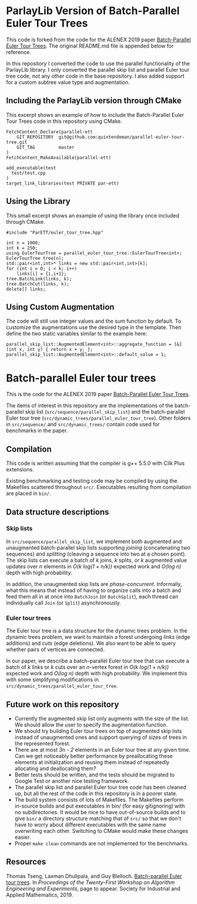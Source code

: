 # ParlayLib Version of Batch-Parallel Euler Tour Trees

This code is forked from the code for the ALENEX 2019 paper [Batch-Parallel Euler Tour Trees](https://arxiv.org/abs/1810.10738).
The original README.md file is appended below for reference.

In this repository I converted the code to use the parallel functionality of the ParlayLib library.
I only converted the parallel skip list and parallel Euler tour tree code, not any other code in the base repository.
I also added support for a custom subtree value type and augmentation.

## Including the ParlayLib version through CMake

This excerpt shows an example of how to include the Batch-Parallel Euler Tour Trees code in this repository using CMake.

```
FetchContent_Declare(parallel-ett
    GIT_REPOSITORY  git@github.com:quintendeman/parallel-euler-tour-tree.git
    GIT_TAG         master
)
FetchContent_MakeAvailable(parallel-ett)

add_executable(test
  test/test.cpp
)
target_link_libraries(test PRIVATE par-ett)
```

## Using the Library

This small excerpt shows an example of using the library once included through CMake.

```
#include "ParETT/euler_tour_tree.hpp"

int n = 1000;
int k = 250;
using EulerTourTree = parallel_euler_tour_tree::EulerTourTree<int>;
EulerTourTree tree(n);
std::pair<int,int>* links = new std::pair<int,int>[k];
for (int i = 0; i < k; i++)
    links[i] = {i,i+1};
tree.BatchLink(links, k);
tree.BatchCut(links, k);
delete[] links;
```

## Using Custom Augmentation

The code will still use integer values and the sum function by default.
To customize the augmentations use the desired type in the template.
Then define the two static variables similar to the example here:

```
parallel_skip_list::AugmentedElement<int>::aggregate_function = [&] (int x, int y) { return x + y; };
parallel_skip_list::AugmentedElement<int>::default_value = 1;
```


# Batch-parallel Euler tour trees

This is the code for the ALENEX 2019 paper [Batch-Parallel Euler Tour
Trees](https://arxiv.org/abs/1810.10738).

The items of interest in this repository are the implementations of the
batch-parallel skip list (`src/sequence/parallel_skip_list`) and the
batch-parallel Euler tour tree (`src/dynamic_trees/parallel_euler_tour_tree`).
Other folders in `src/sequence/` and `src/dynamic_trees/` contain code used for
benchmarks in the paper.

## Compilation

This code is written assuming that the compiler is g++ 5.5.0 with Cilk Plus
extensions.

Existing benchmarking and testing code may be compiled by using the Makefiles
scattered throughout `src/`. Executables resulting from compilation are placed
in `bin/`.

## Data structure descriptions

### Skip lists

In `src/sequence/parallel_skip_list`, we implement both augmented and
unaugmented batch-parallel skip lists supporting _joining_ (concatenating two
sequences) and _splitting_ (cleaving a sequence into two at a chosen point).
The skip lists can execute a batch of _k_ joins, _k_ splits, or _k_ augmented
value updates over _n_ elements in _O(k log(1 + n/k))_ expected work and _O(log
n)_ depth with high probability.

In addition, the unaugmented skip lists are _phase-concurrent_. Informally, what
this means that instead of having to organize calls into a batch and feed them
all in at once into `BatchJoin` (or `BatchSplit`), each thread can individually
call `Join` (or `Split`) asynchronously.

### Euler tour trees

The Euler tour tree is a data structure for the dynamic trees problem. In the
dynamic trees problem, we want to maintain a forest undergoing _links_ (edge
additions) and _cuts_ (edge deletions). We also want to be able to query whether
pairs of vertices are connected.

In our paper, we describe a batch-parallel Euler tour tree that can execute a
batch of _k_ links or _k_ cuts over an _n_-vertex forest in _O(k
log(1 + n/k))_ expected work and _O(log n)_ depth with high probability. We
implement this with some simplifying modifications in
`src/dynamic_trees/parallel_euler_tour_tree`.

## Future work on this repository
* Currently the augmented skip list only augments with the size of the list.
  We should allow the user to specify the augmentation function.
* We should try building Euler tour trees on top of augmented skip lists instead
  of unaugmented ones and support querying of sizes of trees in the represented
  forest.
* There are at most _3n - 2_ elements in an Euler tour tree at any given time. Can
  we get noticeably better performance by preallocating these elements at
  initialization and reusing them instead of repeatedly allocating and
  deallocating them?
* Better tests should be written, and the tests should be migrated to Google
  Test or another nice testing framework.
* The parallel skip list and parallel Euler tour tree code has been cleaned up,
  but all the rest of the code in this repository is in a poorer state.
* The build system consists of lots of Makefiles. The Makefiles perform
  in-source builds and put executables in bin/ (for easy gitignoring) with no
  subdirectories.  It would be nice to have out-of-source builds and to give
  `bin/` a directory structure matching that of `src/` so that we don't have to
  worry about different executables with the same name overwriting each other.
  Switching to CMake would make these changes easier.
* Proper `make clean` commands are not implemented for the benchmarks.

## Resources
Thomas Tseng, Laxman Dhulipala, and Guy Blelloch. [Batch-parallel Euler tour
trees](https://arxiv.org/abs/1810.10738). In _Proceedings of the Twenty-First
Workshop on Algorithm Engineering and Experiments_, page to appear.  Society for
Industrial and Applied Mathematics, 2019.
